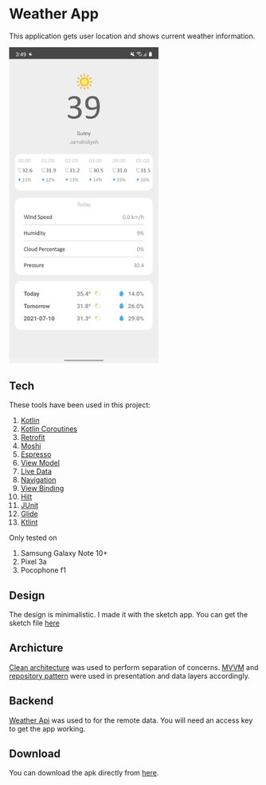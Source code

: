 # Weather App

This application gets user location and shows current weather information.

<img src="docs/weather_app.jpg" width="300" />


## Tech

These tools have been used in this project:

1. [Kotlin](https://kotlinlang.org)
2. [Kotlin Coroutines](https://kotlinlang.org/docs/coroutines-overview.html)
3. [Retrofit](https://square.github.io/retrofit/)
3. [Moshi](https://github.com/square/moshi)
7. [Espresso](https://developer.android.com/training/testing/espresso)
7. [View Model](https://developer.android.com/topic/libraries/architecture/viewmodel)
8. [Live Data](https://developer.android.com/topic/libraries/architecture/livedata)
9. [Navigation](https://developer.android.com/guide/navigation)
10. [View Binding](https://developer.android.com/topic/libraries/view-binding)
11. [Hilt](https://developer.android.com/training/dependency-injection/hilt-android)
12. [JUnit](https://junit.org/junit4/)
13. [Glide](https://bumptech.github.io/glide/)
14. [Ktlint](https://github.com/pinterest/ktlint)


Only tested on

1. Samsung Galaxy Note 10+
2. Pixel 3a
3. Pocophone f1

## Design

The design is minimalistic. I made it with the sketch app.
You can get the sketch file [here](https://www.dropbox.com/sh/55yg7fh3wuqlu2w/AAA5YfU6kGrBbG2ZMWNgWYFta?dl=0)


## Archicture

[Clean architecture](https://blog.cleancoder.com/uncle-bob/2012/08/13/the-clean-architecture.html) was used to perform separation of concerns.
[MVVM](https://en.wikipedia.org/wiki/Model–view–viewmodel) and 
[repository pattern](https://developer.android.com/jetpack/guide) were used in presentation 
and data layers accordingly. 

## Backend

[Weather Api](https://www.weatherapi.com) was used to for the remote data.
You will need an access key to get the app working.


## Download

You can download the apk directly from [here](https://www.dropbox.com/sh/wexu0lwdzdo1uvx/AAAGinxoexrYc436RIjGogH1a?dl=0).